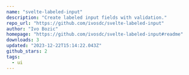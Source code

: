 ```yaml
---
name: "svelte-labeled-input"
description: "Create labeled input fields with validation."
repo_url: "https://github.com/ivosdc/svelte-labeled-input"
author: "Ivo Bozic"
homepage: "https://github.com/ivosdc/svelte-labeled-input#readme"
downloads: 3
updated: "2023-12-22T15:14:22.043Z"
github_stars: 2
tags: 
  - ui
---
```


